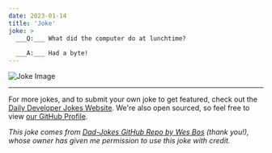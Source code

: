 ```yaml
---
date: 2023-01-14
title: 'Joke'
joke: >
  ___Q:___ What did the computer do at lunchtime?
  
  ___A:___ Had a byte!
---
```



![Joke Image](https://private.xtrp.io/projects/DailyDeveloperJokes/public_image_server/images/5e1258be05ecc.png)

---

For more jokes, and to submit your own joke to get featured, check out the [Daily Developer Jokes Website](https://dailydeveloperjokes.github.io/). We're also open sourced, so feel free to view [our GitHub Profile](https://github.com/dailydeveloperjokes).


_This joke comes from [Dad-Jokes GitHub Repo by Wes Bos](https://github.com/wesbos/dad-jokes) (thank you!), whose owner has given me permission to use this joke with credit._

<!--
Joke text:
**Q:** What did the computer do at lunchtime?

**A:** Had a byte!
 -->


